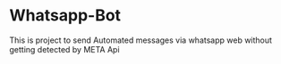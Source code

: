 # Whatsapp-Bot
This is project to send Automated messages via whatsapp web without getting detected by META Api
